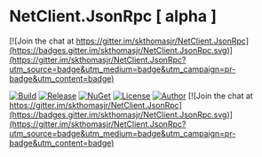 # NetClient.JsonRpc [ alpha ]

[![Join the chat at https://gitter.im/skthomasjr/NetClient.JsonRpc](https://badges.gitter.im/skthomasjr/NetClient.JsonRpc.svg)](https://gitter.im/skthomasjr/NetClient.JsonRpc?utm_source=badge&utm_medium=badge&utm_campaign=pr-badge&utm_content=badge)

[![Build](https://ci.appveyor.com/api/projects/status/gr695fabxsncs4s9?svg=true)](https://ci.appveyor.com/project/skthomasjr/netclient-jsonrpc)
[![Release](https://img.shields.io/github/release/skthomasjr/NetClient.JsonRpc.svg?maxAge=2592000)](https://github.com/skthomasjr/NetClient.JsonRpc/releases)
[![NuGet](https://img.shields.io/nuget/v/NetClient.JsonRpc.svg)](https://www.nuget.org/packages/NetClient.JsonRpc)
[![License](https://img.shields.io/github/license/skthomasjr/NetClient.JsonRpc.svg?maxAge=2592000)](LICENSE.md)
[![Author](https://img.shields.io/badge/author-Scott%20K.%20Thomas%2C%20Jr.-blue.svg?maxAge=2592000)](https://www.linkedin.com/in/skthomasjr)
[![Join the chat at https://gitter.im/skthomasjr/NetClient.JsonRpc](https://badges.gitter.im/skthomasjr/NetClient.JsonRpc.svg)](https://gitter.im/skthomasjr/NetClient.JsonRpc?utm_source=badge&utm_medium=badge&utm_campaign=pr-badge&utm_content=badge)

